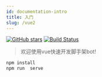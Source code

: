 ```yaml
---
id: documentation-intro
title: 入门
slug: /vue2
---
```

[![GitHub stars](https://img.shields.io/github/stars/FykjFE/bot-vue2)](https://github.com/FykjFE/bot-vue2/stargazers)
[![Build Status](https://travis-ci.org/FykjFE/bot-vue2.svg?branch=master)](https://travis-ci.org/FykjFE/bot-vue2)
> 欢迎使用vue快速开发脚手架bot!

```bash
npm install
npm run  serve
```

